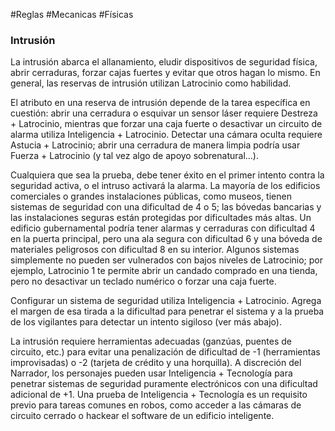 #Reglas #Mecanicas #Físicas

### Intrusión

La intrusión abarca el allanamiento, eludir dispositivos de seguridad física, abrir cerraduras, forzar cajas fuertes y evitar que otros hagan lo mismo. En general, las reservas de intrusión utilizan Latrocinio como habilidad.

El atributo en una reserva de intrusión depende de la tarea específica en cuestión: abrir una cerradura o esquivar un sensor láser requiere Destreza + Latrocinio, mientras que forzar una caja fuerte o desactivar un circuito de alarma utiliza Inteligencia + Latrocinio. Detectar una cámara oculta requiere Astucia + Latrocinio; abrir una cerradura de manera limpia podría usar Fuerza + Latrocinio (y tal vez algo de apoyo sobrenatural...).

Cualquiera que sea la prueba, debe tener éxito en el primer intento contra la seguridad activa, o el intruso activará la alarma. La mayoría de los edificios comerciales o grandes instalaciones públicas, como museos, tienen sistemas de seguridad con una dificultad de 4 o 5; las bóvedas bancarias y las instalaciones seguras están protegidas por dificultades más altas. Un edificio gubernamental podría tener alarmas y cerraduras con dificultad 4 en la puerta principal, pero una ala segura con dificultad 6 y una bóveda de materiales peligrosos con dificultad 8 en su interior. Algunos sistemas simplemente no pueden ser vulnerados con bajos niveles de Latrocinio; por ejemplo, Latrocinio 1 te permite abrir un candado comprado en una tienda, pero no desactivar un teclado numérico o forzar una caja fuerte.

Configurar un sistema de seguridad utiliza Inteligencia + Latrocinio. Agrega el margen de esa tirada a la dificultad para penetrar el sistema y a la prueba de los vigilantes para detectar un intento sigiloso (ver más abajo).

La intrusión requiere herramientas adecuadas (ganzúas, puentes de circuito, etc.) para evitar una penalización de dificultad de -1 (herramientas improvisadas) o -2 (tarjeta de crédito y una horquilla). A discreción del Narrador, los personajes pueden usar Inteligencia + Tecnología para penetrar sistemas de seguridad puramente electrónicos con una dificultad adicional de +1. Una prueba de Inteligencia + Tecnología es un requisito previo para tareas comunes en robos, como acceder a las cámaras de circuito cerrado o hackear el software de un edificio inteligente.